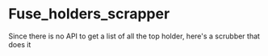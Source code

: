 # Fuse_holders_scrapper
Since there is no API to get a list of all the top holder, here's a scrubber that does it
